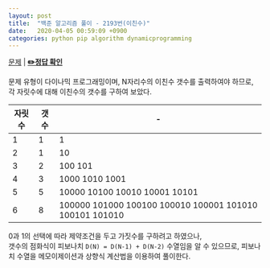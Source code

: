 ```yaml
---
layout: post
title:  "백준 알고리즘 풀이 - 2193번(이친수)"
date:   2020-04-05 00:59:09 +0900
categories: python pip algorithm dynamicprogramming
---
```


[문제](https://www.acmicpc.net/problem/2193) |
**[✏️정답 확인](https://github.com/live2skull/TheLordOfBOJ/blob/master/problems/%EB%8B%A4%EC%9D%B4%EB%82%98%EB%AF%B9_%ED%94%84%EB%A1%9C%EA%B7%B8%EB%9E%98%EB%B0%8D/2193.py)**

문제 유형이 다이나믹 프로그래밍이며, N자리수의 이친수 갯수를 출력하여야 하므로, 각 자릿수에 대해 이친수의 갯수를 구하여 보았다.

|자릿수|갯수|-|
|---|---|-------|
|1|1|1|
|2|1|10|
|3|2|100 101|
|4|3|1000 1010 1001|
|5|5|10000 10100 10010 10001 10101|
|6|8|100000 101000 100100 100010 100001 101010 100101 101010|

0과 1의 선택에 따라 제약조건을 두고 가짓수를 구하려고 하였으나,  
 갯수의 점화식이 피보나치 `D(N) = D(N-1) + D(N-2)` 수열임을 알 수 있으므로, 피보나치 수열을 메모이제이션과 상향식 계산법을 이용하여 풀이한다.
